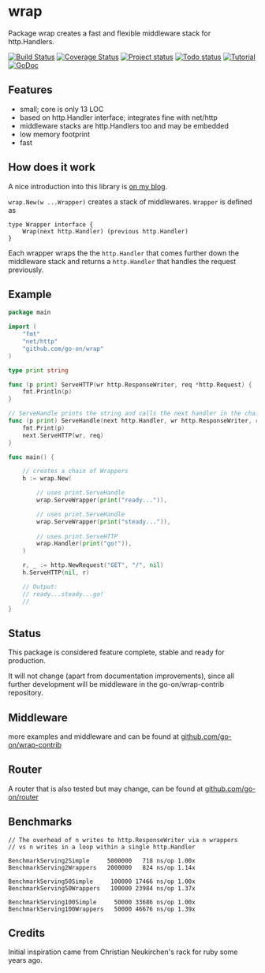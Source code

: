 wrap
====

Package wrap creates a fast and flexible middleware stack for http.Handlers.

[![Build Status](http://img.shields.io/travis/go-on/wrap.svg)](http://travis-ci.org/go-on/wrap) [![Coverage Status](https://img.shields.io/coveralls/go-on/wrap.svg)](https://coveralls.io/r/go-on/wrap?branch=master) [![Project status](http://img.shields.io/status/stable.png?color=green)](#) [![Todo status](http://img.shields.io/todo/complete.png?color=green)](#) [![Tutorial](http://img.shields.io/blog/tutorial.png?color=green)](http://metakeule.github.io/article/wrap-go-middlware-framework.html) [![GoDoc](https://godoc.org/github.com/go-on/wrap?status.png)](http://godoc.org/github.com/go-on/wrap)

Features
--------

- small; core is only 13 LOC
- based on http.Handler interface; integrates fine with net/http
- middleware stacks are http.Handlers too and may be embedded
- low memory footprint
- fast

How does it work
----------------

A nice introduction into this library is [on my blog](http://metakeule.github.io/article/wrap-go-middlware-framework.html).

`wrap.New(w ...Wrapper)` creates a stack of middlewares. `Wrapper` is defined as

    type Wrapper interface {
        Wrap(next http.Handler) (previous http.Handler)
    }

Each wrapper wraps the the `http.Handler` that comes further down
the middleware stack and returns a `http.Handler` that handles the
request previously.

Example
-------

```go
package main

import (
    "fmt"
    "net/http"
    "github.com/go-on/wrap"
)

type print string

func (p print) ServeHTTP(wr http.ResponseWriter, req *http.Request) {
    fmt.Println(p)
}

// ServeHandle prints the string and calls the next handler in the chain
func (p print) ServeHandle(next http.Handler, wr http.ResponseWriter, req *http.Request) {
    fmt.Print(p)
    next.ServeHTTP(wr, req)
}

func main() {

    // creates a chain of Wrappers
    h := wrap.New(

        // uses print.ServeHandle
        wrap.ServeWrapper(print("ready...")),

        // uses print.ServeHandle
        wrap.ServeWrapper(print("steady...")),
        
        // uses print.ServeHTTP
        wrap.Handler(print("go!")),
    )

    r, _ := http.NewRequest("GET", "/", nil)
    h.ServeHTTP(nil, r)

    // Output:
    // ready...steady...go!
    //
}
```

Status
------
This package is considered feature complete, stable and ready for production.

It will not change (apart from documentation improvements), since all further
development will be middleware in the go-on/wrap-contrib repository.

Middleware
----------

more examples and middleware and can be found at [github.com/go-on/wrap-contrib](https://github.com/go-on/wrap-contrib) 

Router
------

A router that is also tested but may change, can be found at [github.com/go-on/router](https://github.com/go-on/router)

Benchmarks
----------

    // The overhead of n writes to http.ResponseWriter via n wrappers
    // vs n writes in a loop within a single http.Handler

    BenchmarkServing2Simple     5000000   718 ns/op 1.00x
    BenchmarkServing2Wrappers   2000000   824 ns/op 1.14x

    BenchmarkServing50Simple     100000 17466 ns/op 1.00x
    BenchmarkServing50Wrappers   100000 23984 ns/op 1.37x

    BenchmarkServing100Simple     50000 33686 ns/op 1.00x
    BenchmarkServing100Wrappers   50000 46676 ns/op 1.39x


Credits
-------

Initial inspiration came from Christian Neukirchen's rack for ruby some years ago.

